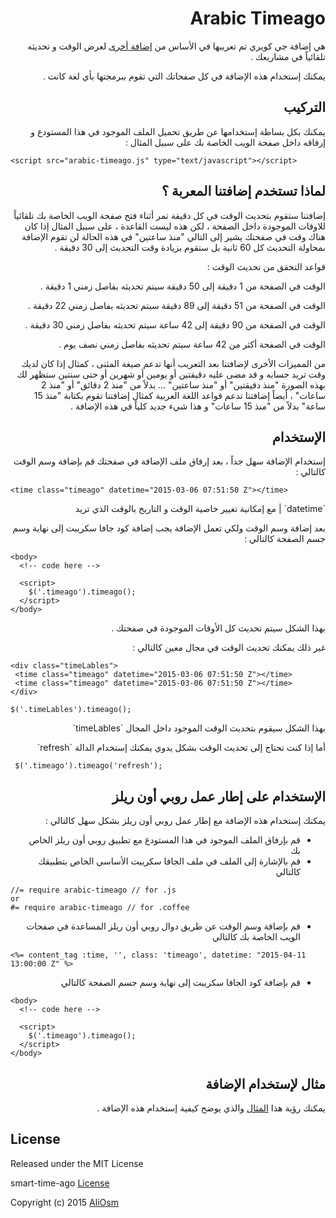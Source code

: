 <h1 dir="rtl">
Arabic Timeago
</h1>

<p dir="rtl">
هي إضافة جي كويري تم تعريبها في الأساس من
<a href="https://github.com/pragmaticly/smart-time-ago">إضافة أخرى</a>
لعرض الوقت و تحديثه تلقائياً في مشاريعك .
</p>

<p dir="rtl">
يمكنك إستخدام هذه الإضافة في كل صفحاتك التي تقوم ببرمجتها بأي لغة كانت .
</p>

<h2 dir="rtl">
التركيب
</h2>

<p dir="rtl">
يمكنك بكل بساطة إستخدامها عن طريق تحميل الملف الموجود في هذا المستودع و إرفاقه داخل صفحة الويب الخاصة بك على سبيل المثال :
</p>

    <script src="arabic-timeago.js" type="text/javascript"></script>

<h2 dir="rtl">
لماذا تستخدم إضافتنا المعربة ؟
</h2>

<p dir="rtl">
إضافتنا ستقوم بتحديث الوقت في كل دقيقة تمر أثناء فتح صفحة الويب الخاصة بك تلقائياً للاوقات الموجودة داخل الصفحة ، لكن هذه ليست القاعدة ، على سبيل المثال إذا كان هناك وقت في صفحتك يشير إلى التالي "منذ ساعتين" في هذه الحالة لن تقوم الإضافة بمحاولة التحديث كل 60 ثانية بل ستقوم بزيادة وقت التحديث إلى 30 دقيقة .
</p>

<p dir="rtl">
قواعد التحقق من تحديث الوقت :
</p>

<p dir="rtl">
  الوقت في الصفحة من 1 دقيقة إلى 50 دقيقة سيتم تحديثه بفاصل زمني 1 دقيقة .
</p>
  
<p dir="rtl">
  الوقت في الصفحة من 51 دقيقة إلى 89 دقيقة سيتم تحديثه بفاصل زمني 22 دقيقة .
</p>
  
<p dir="rtl">
  الوقت في الصفحة من 90 دقيقة إلى 42 ساعة سيتم تحديثه بفاصل زمني 30 دقيقة .
</p>
  
<p dir="rtl">
  الوقت في الصفحة أكثر من 42 ساعة سيتم تحديثه بفاصل زمني نصف يوم .
</p>

<p dir="rtl">
من المميزات الأخرى لإضافتنا بعد التعريب أنها تدعم صيغة المثنى ، كمثال إذا كان لديك وقت تريد حسابه و قد مضى عليه دقيقتين أو يومين أو شهرين أو حتى سنتين ستظهر لك بهذه الصورة "منذ دقيقتين" أو "منذ ساعتين" ... بدﻻً من "منذ 2 دقائق" أو "منذ 2 ساعات" ، أيضاً إضافتنا تدعم قواعد اللغة العربية كمثال إضافتنا تقوم بكتابة "منذ 15 ساعة" بدﻻً من "منذ 15 ساعات" و هذا شيء جديد كلياً في هذه الإضافة .
</p>

<h2 dir="rtl">
الإستخدام
</h2>

<p dir="rtl">
إستخدام الإضافة سهل جداً ، بعد إرفاق ملف الإضافة في صفحتك قم بإضافة وسم الوقت كالتالي :
</p>

    <time class="timeago" datetime="2015-03-06 07:51:50 Z"></time>

<p dir="rtl">
`datetime` | مع إمكانية تغيير خاصية الوقت و التاريخ بالوقت الذي تريد
</p>

<p dir="rtl">
بعد إضافة وسم الوقت ولكي تعمل الإضافة يجب إضافة كود جافا سكريبت إلى نهاية وسم جسم الصفحة كالتالي :
</p>

```
<body>
  <!-- code here -->
  
  <script>
    $('.timeago').timeago();
  </script>
</body>
```

<p dir="rtl">
بهذا الشكل سيتم تحديث كل الأوقات الموجودة في صفحتك .
</p>

<p dir="rtl">
غير ذلك يمكنك تحديث الوقت في مجال معين كالتالي :
</p>

```
<div class="timeLables">
 <time class="timeago" datetime="2015-03-06 07:51:50 Z"></time>
 <time class="timeago" datetime="2015-03-06 07:51:50 Z"></time>
</div>

$('.timeLables').timeago();
```

<p dir="rtl">
بهذا الشكل سيقوم بتحديث الوقت الموجود داخل المجال `timeLables`
</p>

<p dir="rtl">
أما إذا كنت تحتاج إلى تحديث الوقت بشكل يدوي يمكنك إستخدام الدالة `refresh`
</p>

     $('.timeago').timeago('refresh');

<h2 dir="rtl">
الإستخدام على إطار عمل روبي أون ريلز
</h2>

<p dir="rtl">
يمكنك إستخدام هذه الإضافة مع إطار عمل روبي أون ريلز بشكل سهل كالتالي :
</p>

<ul dir="rtl">
<li>
قم بإرفاق الملف الموجود في هذا المستودع مع تطبيق روبي أون ريلز الخاص بك
</li>
<li>
قم بالإشارة إلى الملف في ملف الجافا سكريبت الأساسي الخاص بتطبيقك كالتالي
</li>
</ul>

```
//= require arabic-timeago // for .js
or
#= require arabic-timeago // for .coffee
```

<ul dir="rtl">
<li>
قم بإضافة وسم الوقت عن طريق دوال روبي أون ريلز المساعدة في صفحات الويب الخاصة بك كالتالي
</li>
</ul>

````
<%= content_tag :time, '', class: 'timeago', datetime: "2015-04-11 13:00:00 Z" %>
````

<ul dir="rtl">
<li>
قم بإضافة كود الجافا سكريبت إلى نهاية وسم جسم الصفحة كالتالي
</li>
</ul>

```
<body>
  <!-- code here -->
  
  <script>
    $('.timeago').timeago();
  </script>
</body>
```

<h2 dir="rtl">
مثال لإستخدام الإضافة
</h2>

<p dir="rtl">
يمكنك رؤية هذا
<a href="https://github.com/AliOsm/arabic-timeago-example">المثال</a>
والذي يوضح كيفية إستخدام هذه الإضافة .
</p>

License
------------

Released under the MIT License

smart-time-ago [License](https://github.com/pragmaticly/smart-time-ago/blob/master/LICENSE)

Copyright (c) 2015 [AliOsm](http://fb.com/aliosm97)
